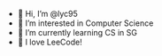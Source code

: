 - 👋 Hi, I’m @lyc95
- 👀 I’m interested in Computer Science
- 🌱 I’m currently learning CS in SG
- 💞️ I love LeeCode!

<!---
lyc95/lyc95 is a ✨ special ✨ repository because its `README.md` (this file) appears on your GitHub profile.
You can click the Preview link to take a look at your changes.
--->
